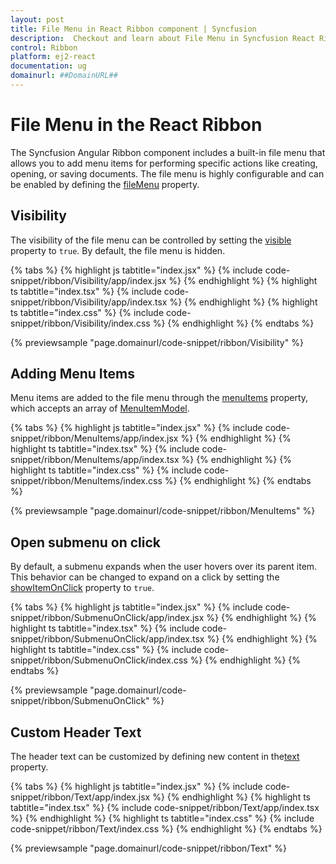 ```yaml
---
layout: post
title: File Menu in React Ribbon component | Syncfusion
description:  Checkout and learn about File Menu in Syncfusion React Ribbon component of Syncfusion Essential JS 2 and more.
control: Ribbon
platform: ej2-react
documentation: ug
domainurl: ##DomainURL##
---
```


# File Menu in the React Ribbon

The Syncfusion Angular Ribbon component includes a built-in file menu that allows you to add menu items for performing specific actions like creating, opening, or saving documents. The file menu is highly configurable and can be enabled by defining the [fileMenu](https://ej2.syncfusion.com/react/documentation/api/ribbon/ribbonFileMenu/) property.

## Visibility

The visibility of the file menu can be controlled by setting the [visible](https://ej2.syncfusion.com/react/documentation/api/ribbon/fileMenuSettingsModel/#visible) property to `true`. By default, the file menu is hidden.

{% tabs %}
{% highlight js tabtitle="index.jsx" %}
{% include code-snippet/ribbon/Visibility/app/index.jsx %}
{% endhighlight %}
{% highlight ts tabtitle="index.tsx" %}
{% include code-snippet/ribbon/Visibility/app/index.tsx %}
{% endhighlight %}
{% highlight ts tabtitle="index.css" %}
{% include code-snippet/ribbon/Visibility/index.css %}
{% endhighlight %}
{% endtabs %}

{% previewsample "page.domainurl/code-snippet/ribbon/Visibility" %}

## Adding Menu Items

Menu items are added to the file menu through the [menuItems](https://ej2.syncfusion.com/react/documentation/api/ribbon/fileMenuSettingsModel/#menuitems) property, which accepts an array of [MenuItemModel](https://ej2.syncfusion.com/react/documentation/api/menu/menuItemModel/).

{% tabs %}
{% highlight js tabtitle="index.jsx" %}
{% include code-snippet/ribbon/MenuItems/app/index.jsx %}
{% endhighlight %}
{% highlight ts tabtitle="index.tsx" %}
{% include code-snippet/ribbon/MenuItems/app/index.tsx %}
{% endhighlight %}
{% highlight ts tabtitle="index.css" %}
{% include code-snippet/ribbon/MenuItems/index.css %}
{% endhighlight %}
{% endtabs %}

{% previewsample "page.domainurl/code-snippet/ribbon/MenuItems" %}

## Open submenu on click

By default, a submenu expands when the user hovers over its parent item. This behavior can be changed to expand on a click by setting the [showItemOnClick](https://ej2.syncfusion.com/react/documentation/api/ribbon/fileMenuSettingsModel/#showitemonclick) property to `true`.

{% tabs %}
{% highlight js tabtitle="index.jsx" %}
{% include code-snippet/ribbon/SubmenuOnClick/app/index.jsx %}
{% endhighlight %}
{% highlight ts tabtitle="index.tsx" %}
{% include code-snippet/ribbon/SubmenuOnClick/app/index.tsx %}
{% endhighlight %}
{% highlight ts tabtitle="index.css" %}
{% include code-snippet/ribbon/SubmenuOnClick/index.css %}
{% endhighlight %}
{% endtabs %}

{% previewsample "page.domainurl/code-snippet/ribbon/SubmenuOnClick" %}

## Custom Header Text

The header text can be customized by defining new content in the[text](https://ej2.syncfusion.com/react/documentation/api/ribbon/fileMenuSettingsModel/#text) property.

{% tabs %}
{% highlight js tabtitle="index.jsx" %}
{% include code-snippet/ribbon/Text/app/index.jsx %}
{% endhighlight %}
{% highlight ts tabtitle="index.tsx" %}
{% include code-snippet/ribbon/Text/app/index.tsx %}
{% endhighlight %}
{% highlight ts tabtitle="index.css" %}
{% include code-snippet/ribbon/Text/index.css %}
{% endhighlight %}
{% endtabs %}

{% previewsample "page.domainurl/code-snippet/ribbon/Text" %}
